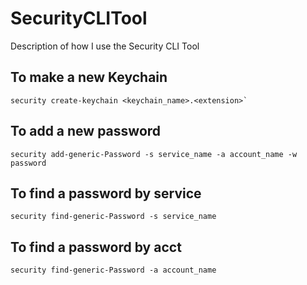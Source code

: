 # SecurityCLITool
Description of how I use the Security CLI Tool 

## To make a new Keychain
    security create-keychain <keychain_name>.<extension>`

## To add a new password
    security add-generic-Password -s service_name -a account_name -w password

## To find a password by service
    security find-generic-Password -s service_name 

## To find a password by acct
    security find-generic-Password -a account_name 

